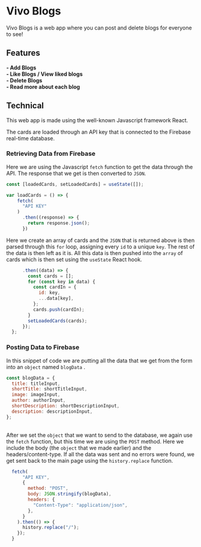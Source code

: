 # Vivo Blogs

Vivo Blogs is a web app where you can post and delete blogs for everyone to see!

## Features

**- Add Blogs**\
**- Like Blogs / View liked blogs**\
**- Delete Blogs**\
**- Read more about each blog**

## Technical

This web app is made using the well-known Javascript framework React.

The cards are loaded through an API key that is connected to the Firebase real-time database.

### Retrieving Data from Firebase

Here we are using the Javascript `fetch` function to get the data through the API. The response that we get is then converted to `JSON`.

```javascript
const [loadedCards, setLoadedCards] = useState([]);

var loadCards = () => {
    fetch(
      "API KEY"
    )
      .then((response) => {
        return response.json();
      })
```

Here we create an array of cards and the `JSON` that is returned above is then parsed through this `for` loop, assigning every `id` to a unique `key`. The rest of the data is then left as it is. All this data is then pushed into the `array` of cards which is then set using the `useState` React hook.

```javascript
      .then((data) => {
        const cards = [];
        for (const key in data) {
          const cardIn = {
            id: key,
            ...data[key],
          };
          cards.push(cardIn);
        }
        setLoadedCards(cards);
      });
  };

```

### Posting Data to Firebase

In this snippet of code we are putting all the data that we get from the form into an `object` named `blogData` .

```javascript
const blogData = {
  title: titleInput,
  shortTitle: shortTitleInput,
  image: imageInput,
  author: authorInput,
  shortDescription: shortDescriptionInput,
  description: descriptionInput,
};
```

\
After we set the `object` that we want to send to the database, we again use the `fetch` function, but this time we are using the `POST` method. Here we include the body (the `object` that we made earlier) and the headers/content-type. If all the data was sent and no errors were found, we get sent back to the main page using the `history.replace` function.

```javascript
  fetch(
      "API KEY",
      {
        method: "POST",
        body: JSON.stringify(blogData),
        headers: {
          "Content-Type": "application/json",
        },
      }
    ).then(() => {
      history.replace("/");
    });
  }

```
